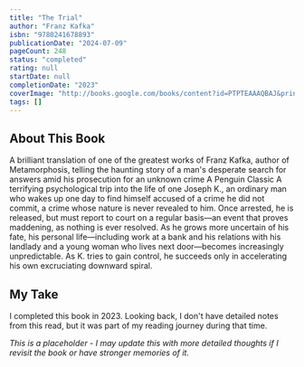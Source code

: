 ```yaml
---
title: "The Trial"
author: "Franz Kafka"
isbn: "9780241678893"
publicationDate: "2024-07-09"
pageCount: 248
status: "completed"
rating: null
startDate: null
completionDate: "2023"
coverImage: "http://books.google.com/books/content?id=PTPTEAAAQBAJ&printsec=frontcover&img=1&zoom=1&source=gbs_api"
tags: []
---
```


## About This Book

A brilliant translation of one of the greatest works of Franz Kafka, author of Metamorphosis, telling the haunting story of a man's desperate search for answers amid his prosecution for an unknown crime A Penguin Classic A terrifying psychological trip into the life of one Joseph K., an ordinary man who wakes up one day to find himself accused of a crime he did not commit, a crime whose nature is never revealed to him. Once arrested, he is released, but must report to court on a regular basis—an event that proves maddening, as nothing is ever resolved. As he grows more uncertain of his fate, his personal life—including work at a bank and his relations with his landlady and a young woman who lives next door—becomes increasingly unpredictable. As K. tries to gain control, he succeeds only in accelerating his own excruciating downward spiral.

## My Take

I completed this book in 2023. Looking back, I don't have detailed notes from this read, but it was part of my reading journey during that time.

_This is a placeholder - I may update this with more detailed thoughts if I revisit the book or have stronger memories of it._
